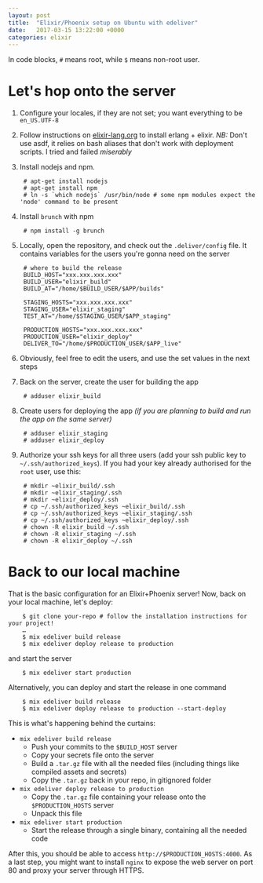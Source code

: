 ```yaml
---
layout: post
title:  "Elixir/Phoenix setup on Ubuntu with edeliver"
date:   2017-03-15 13:22:00 +0000
categories: elixir
---
```


In code blocks, `#` means root, while `$` means non-root user.

# Let's hop onto the server

1. Configure your locales, if they are not set; you want everything to be `en_US.UTF-8`
2. Follow instructions on [elixir-lang.org](http://elixir-lang.org/install.html#unix-and-unix-like) to install erlang + elixir. *NB:* Don't use asdf, it relies on bash aliases that don't work with deployment scripts. I tried and failed *miserably*
3. Install nodejs and npm.

        # apt-get install nodejs
        # apt-get install npm
        # ln -s `which nodejs` /usr/bin/node # some npm modules expect the 'node' command to be present

4. Install `brunch` with npm

        # npm install -g brunch

5. Locally, open the repository, and check out the `.deliver/config` file. It contains variables for the users you're gonna need on the server

        # where to build the release
        BUILD_HOST="xxx.xxx.xxx.xxx"
        BUILD_USER="elixir_build"
        BUILD_AT="/home/$BUILD_USER/$APP/builds"

        STAGING_HOSTS="xxx.xxx.xxx.xxx"
        STAGING_USER="elixir_staging"
        TEST_AT="/home/$STAGING_USER/$APP_staging"

        PRODUCTION_HOSTS="xxx.xxx.xxx.xxx"
        PRODUCTION_USER="elixir_deploy"
        DELIVER_TO="/home/$PRODUCTION_USER/$APP_live"

6. Obviously, feel free to edit the users, and use the set values in the next steps
7. Back on the server, create the user for building the app

        # adduser elixir_build

8. Create users for deploying the app _(if you are planning to build and run the app on the same server)_

        # adduser elixir_staging
        # adduser elixir_deploy

9. Authorize your ssh keys for all three users (add your ssh public key to `~/.ssh/authorized_keys`). If you had your key already authorised for the `root` user, use this:

        # mkdir ~elixir_build/.ssh
        # mkdir ~elixir_staging/.ssh
        # mkdir ~elixir_deploy/.ssh
        # cp ~/.ssh/authorized_keys ~elixir_build/.ssh
        # cp ~/.ssh/authorized_keys ~elixir_staging/.ssh
        # cp ~/.ssh/authorized_keys ~elixir_deploy/.ssh
        # chown -R elixir_build ~/.ssh
        # chown -R elixir_staging ~/.ssh
        # chown -R elixir_deploy ~/.ssh


# Back to our local machine

That is the basic configuration for an Elixir+Phoenix server! Now, back on your local machine, let's deploy:

        $ git clone your-repo # follow the installation instructions for your project!
        …
        $ mix edeliver build release
        $ mix edeliver deploy release to production

and start the server

        $ mix edeliver start production

Alternatively, you can deploy and start the release in one command

        $ mix edeliver build release
        $ mix edeliver deploy release to production --start-deploy


This is what's happening behind the curtains:
* `mix edeliver build release`
  * Push your commits to the `$BUILD_HOST` server
  * Copy your secrets file onto the server
  * Build a `.tar.gz` file with all the needed files (including things like compiled assets and secrets)
  * Copy the `.tar.gz` back in your repo, in gitignored folder
* `mix edeliver deploy release to production`
  * Copy the `.tar.gz` file containing your release onto the `$PRODUCTION_HOSTS` server
  * Unpack this file
* `mix edeliver start production`
  * Start the release through a single binary, containing all the needed code

After this, you should be able to access `http://$PRODUCTION_HOSTS:4000`.
As a last step, you might want to install `nginx` to expose the web server on port 80 and proxy your server through HTTPS.

